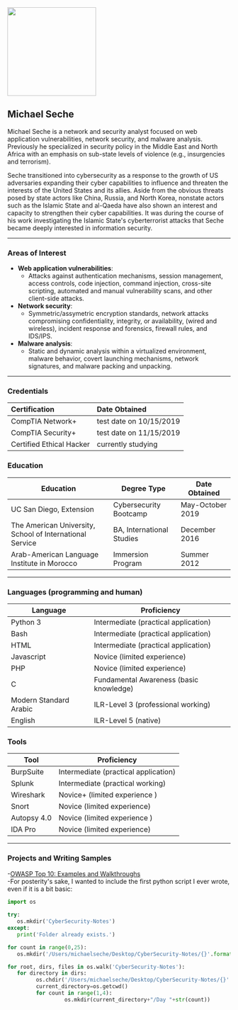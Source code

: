 <img src="https://d33wubrfki0l68.cloudfront.net/b46b9334e82ad238c35bf7d0bac1d97e9e295a26/186f7/wordpress/wp-content/uploads/2000/09/exotic-peacock.jpg" width="200" height="200">

## Michael Seche

Michael Seche is a network and security analyst focused on web application vulnerabilities, network security, and malware analysis. Previously he specialized in security policy in the Middle East and North Africa with an emphasis on sub-state levels of violence (e.g., insurgencies and terrorism).

Seche transitioned into cybersecurity as a response to the growth of US adversaries expanding their cyber capabilities to influence and threaten the interests of the United States and its allies. Aside from the obvious threats posed by state actors like China, Russia, and North Korea, nonstate actors such as the Islamic State and al-Qaeda have also shown an interest and capacity to strengthen their cyber capabilities. It was during the course of his work investigating the Islamic State's cyberterrorist attacks that Seche became deeply interested in information security.

---

### Areas of Interest
* **Web application vulnerabilities**:                     
  - Attacks against authentication mechanisms, session management, access controls, code injection, command injection, cross-site scripting, automated and manual vulnerability scans, and other client-side attacks.         
* **Network security**:                       
  - Symmetric/assymetric encryption standards, network attacks compromising confidentiality, integrity, or availability, (wired and wireless), incident response and forensics, firewall rules, and IDS/IPS.          
* **Malware analysis**:                  
  - Static and dynamic analysis within a virtualized environment, malware behavior, covert launching mechanisms, network signatures, and malware packing and unpacking.

---

### Credentials

| Certification | Date Obtained |       
| :------------ | :------------ |   
| CompTIA Network+ | test date on 10/15/2019 |    
| CompTIA Security+ | test date on 11/15/2019 |   
| Certified Ethical Hacker | currently studying | 

### Education

Education | Degree Type | Date Obtained 
------------ | ------------- | -------------
UC San Diego, Extension | Cybersecurity Bootcamp | May-October 2019
The American University, School of International Service | BA, International Studies | December 2016
Arab-American Language Institute in Morocco | Immersion Program | Summer 2012

---

### Languages (programming and human)

Language | Proficiency
------------ | ------------
Python 3 | Intermediate (practical application)
Bash | Intermediate (practical application)
HTML | Intermediate (practical application)
Javascript | Novice (limited experience)
PHP | Novice (limited experience)
C | Fundamental Awareness (basic knowledge)
Modern Standard Arabic | ILR-Level 3 (professional working)
English | ILR-Level 5 (native) 

### Tools

Tool | Proficiency
------------ | ------------
BurpSuite | Intermediate (practical application)
Splunk | Intermediate (practical working)
Wireshark | Novice+ (limited experience )
Snort | Novice (limited experience)
Autopsy 4.0 | Novice (limited experience )
IDA Pro | Novice (limited experience)

---

### Projects and Writing Samples
-[OWASP Top 10: Examples and Walkthroughs](https://github.com/mseche/mseche.github.io/tree/master/_posts/OWASP.md)       
-For posterity's sake, I wanted to include the first python script I ever wrote, even if it is a bit basic:  

```python
import os
         
try:
   os.mkdir('CyberSecurity-Notes')
except:
   print('Folder already exists.')

for count in range(0,25):
   os.mkdir('/Users/michaelseche/Desktop/CyberSecurity-Notes/{}'.format("Week "+str(count+1)))

for root, dirs, files in os.walk('CyberSecurity-Notes'):
   for directory in dirs:
         os.chdir('/Users/michaelseche/Desktop/CyberSecurity-Notes/{}'.format(directory))
         current_directory=os.getcwd()
         for count in range(1,4):
                  os.mkdir(current_directory+"/Day "+str(count))
```
            
<!---[Home Network Map](linktobeadded)--->


